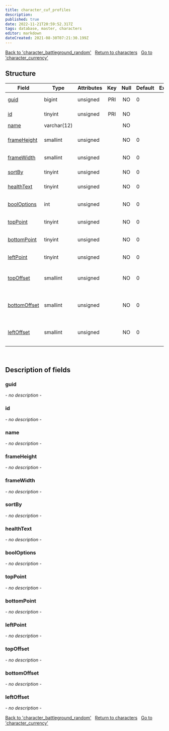 ```yaml
---
title: character_cuf_profiles
description: 
published: true
date: 2022-11-21T20:59:52.317Z
tags: database, master, characters
editor: markdown
dateCreated: 2021-08-30T07:21:30.199Z
---
```


<a href="https://trinitycore.info/en/database/master/characters/character_battleground_random" class="mt-5 v-btn v-btn--depressed v-btn--flat v-btn--outlined theme--light v-size--default darkblue--text text--lighten-3"><span class="v-btn__content"><i aria-hidden="true" class="v-icon notranslate v-icon--left mdi mdi-arrow-left theme--light"></i><span>Back to 'character_battleground_random'</span></span></a>&nbsp;&nbsp;&nbsp;<a href="https://trinitycore.info/en/database/master/characters/home" class="mt-5 v-btn v-btn--depressed v-btn--flat v-btn--outlined theme--light v-size--default darkblue--text text--lighten-3"><span class="v-btn__content"><i aria-hidden="true" class="v-icon notranslate v-icon--left mdi mdi-home-outline theme--light"></i><span>Return to characters</span></span></a>&nbsp;&nbsp;&nbsp;<a href="https://trinitycore.info/en/database/master/characters/character_currency" class="mt-5 v-btn v-btn--depressed v-btn--flat v-btn--outlined theme--light v-size--default darkblue--text text--lighten-3"><span class="v-btn__content"><span>Go to 'character_currency'</span><i aria-hidden="true" class="v-icon notranslate v-icon--right mdi mdi-arrow-right theme--light"></i></span></a>

## Structure

| Field | Type | Attributes | Key | Null | Default | Extra | Comment |
| --- | --- | --- | :---: | :---: | --- | --- | --- |
| [guid](#guid) | bigint | unsigned | PRI | NO | 0 |  | Character Guid |
| [id](#id) | tinyint | unsigned | PRI | NO |  |  | Profile Id (0-4) |
| [name](#name) | varchar(12) |  |  | NO |  |  | Profile Name |
| [frameHeight](#frameheight) | smallint | unsigned |  | NO | 0 |  | Profile Frame Height |
| [frameWidth](#framewidth) | smallint | unsigned |  | NO | 0 |  | Profile Frame Width |
| [sortBy](#sortby) | tinyint | unsigned |  | NO | 0 |  | Frame Sort By |
| [healthText](#healthtext) | tinyint | unsigned |  | NO | 0 |  | Frame Health Text |
| [boolOptions](#booloptions) | int | unsigned |  | NO | 0 |  | Many Configurable Bool Options |
| [topPoint](#toppoint) | tinyint | unsigned |  | NO | 0 |  | Frame top alignment |
| [bottomPoint](#bottompoint) | tinyint | unsigned |  | NO | 0 |  | Frame bottom alignment |
| [leftPoint](#leftpoint) | tinyint | unsigned |  | NO | 0 |  | Frame left alignment |
| [topOffset](#topoffset) | smallint | unsigned |  | NO | 0 |  | Frame position offset from top |
| [bottomOffset](#bottomoffset) | smallint | unsigned |  | NO | 0 |  | Frame position offset from bottom |
| [leftOffset](#leftoffset) | smallint | unsigned |  | NO | 0 |  | Frame position offset from left |
&nbsp;
## Description of fields

### guid
*- no description -*
&nbsp;

### id
*- no description -*
&nbsp;

### name
*- no description -*
&nbsp;

### frameHeight
*- no description -*
&nbsp;

### frameWidth
*- no description -*
&nbsp;

### sortBy
*- no description -*
&nbsp;

### healthText
*- no description -*
&nbsp;

### boolOptions
*- no description -*
&nbsp;

### topPoint
*- no description -*
&nbsp;

### bottomPoint
*- no description -*
&nbsp;

### leftPoint
*- no description -*
&nbsp;

### topOffset
*- no description -*
&nbsp;

### bottomOffset
*- no description -*
&nbsp;

### leftOffset
*- no description -*
&nbsp;

<a href="https://trinitycore.info/en/database/master/characters/character_battleground_random" class="mt-5 v-btn v-btn--depressed v-btn--flat v-btn--outlined theme--light v-size--default darkblue--text text--lighten-3"><span class="v-btn__content"><i aria-hidden="true" class="v-icon notranslate v-icon--left mdi mdi-arrow-left theme--light"></i><span>Back to 'character_battleground_random'</span></span></a>&nbsp;&nbsp;&nbsp;<a href="https://trinitycore.info/en/database/master/characters/home" class="mt-5 v-btn v-btn--depressed v-btn--flat v-btn--outlined theme--light v-size--default darkblue--text text--lighten-3"><span class="v-btn__content"><i aria-hidden="true" class="v-icon notranslate v-icon--left mdi mdi-home-outline theme--light"></i><span>Return to characters</span></span></a>&nbsp;&nbsp;&nbsp;<a href="https://trinitycore.info/en/database/master/characters/character_currency" class="mt-5 v-btn v-btn--depressed v-btn--flat v-btn--outlined theme--light v-size--default darkblue--text text--lighten-3"><span class="v-btn__content"><span>Go to 'character_currency'</span><i aria-hidden="true" class="v-icon notranslate v-icon--right mdi mdi-arrow-right theme--light"></i></span></a>

